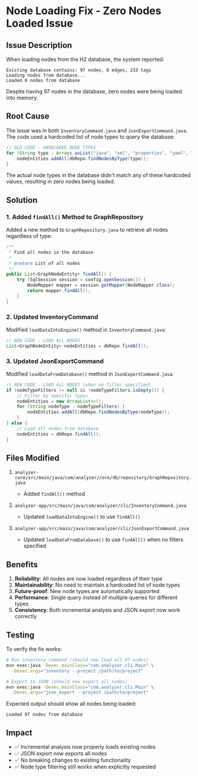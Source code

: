# Node Loading Fix - Zero Nodes Loaded Issue

## Issue Description

When loading nodes from the H2 database, the system reported:
```
Existing database contains: 97 nodes, 0 edges, 233 tags
Loading nodes from database...
Loaded 0 nodes from database
```

Despite having 97 nodes in the database, zero nodes were being loaded into memory.

## Root Cause

The issue was in both `InventoryCommand.java` and `JsonExportCommand.java`. The code used a hardcoded list of node types to query the database:

```java
// OLD CODE - HARDCODED NODE TYPES
for (String type : Arrays.asList("java", "xml", "properties", "yaml", "json", "file")) {
    nodeEntities.addAll(dbRepo.findNodesByType(type));
}
```

The actual node types in the database didn't match any of these hardcoded values, resulting in zero nodes being loaded.

## Solution

### 1. Added `findAll()` Method to GraphRepository

Added a new method to `GraphRepository.java` to retrieve all nodes regardless of type:

```java
/**
 * Find all nodes in the database.
 *
 * @return List of all nodes
 */
public List<GraphNodeEntity> findAll() {
    try (SqlSession session = config.openSession()) {
        NodeMapper mapper = session.getMapper(NodeMapper.class);
        return mapper.findAll();
    }
}
```

### 2. Updated InventoryCommand

Modified `loadDataIntoEngine()` method in `InventoryCommand.java`:

```java
// NEW CODE - LOAD ALL NODES
List<GraphNodeEntity> nodeEntities = dbRepo.findAll();
```

### 3. Updated JsonExportCommand

Modified `loadDataFromDatabase()` method in `JsonExportCommand.java`:

```java
// NEW CODE - LOAD ALL NODES (when no filter specified)
if (nodeTypeFilters != null && !nodeTypeFilters.isEmpty()) {
    // Filter by specific types
    nodeEntities = new ArrayList<>();
    for (String nodeType : nodeTypeFilters) {
        nodeEntities.addAll(dbRepo.findNodesByType(nodeType));
    }
} else {
    // Load all nodes from database
    nodeEntities = dbRepo.findAll();
}
```

## Files Modified

1. `analyzer-core/src/main/java/com/analyzer/core/db/repository/GraphRepository.java`
   - Added `findAll()` method

2. `analyzer-app/src/main/java/com/analyzer/cli/InventoryCommand.java`
   - Updated `loadDataIntoEngine()` to use `findAll()`

3. `analyzer-app/src/main/java/com/analyzer/cli/JsonExportCommand.java`
   - Updated `loadDataFromDatabase()` to use `findAll()` when no filters specified

## Benefits

1. **Reliability**: All nodes are now loaded regardless of their type
2. **Maintainability**: No need to maintain a hardcoded list of node types
3. **Future-proof**: New node types are automatically supported
4. **Performance**: Single query instead of multiple queries for different types
5. **Consistency**: Both incremental analysis and JSON export now work correctly

## Testing

To verify the fix works:

```bash
# Run inventory command (should now load all 97 nodes)
mvn exec:java -Dexec.mainClass="com.analyzer.cli.Main" \
  -Dexec.args="inventory --project /path/to/project"

# Export to JSON (should now export all nodes)
mvn exec:java -Dexec.mainClass="com.analyzer.cli.Main" \
  -Dexec.args="json_export --project /path/to/project"
```

Expected output should show all nodes being loaded:
```
Loaded 97 nodes from database
```

## Impact

- ✅ Incremental analysis now properly loads existing nodes
- ✅ JSON export now exports all nodes
- ✅ No breaking changes to existing functionality
- ✅ Node type filtering still works when explicitly requested
